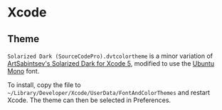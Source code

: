 # Xcode

## Theme

`Solarized Dark (SourceCodePro).dvtcolortheme`
is a minor variation of
[ArtSabintsev's Solarized Dark for Xcode 5][Solarized-Dark-for-Xcode],
modified to use the [Ubuntu Mono][Ubuntu-Font] font.

To install, copy the file to
`~/Library/Developer/Xcode/UserData/FontAndColorThemes`
and restart Xcode. The theme can then be selected in Preferences.


[Solarized-Dark-for-Xcode]: https://github.com/ArtSabintsev/Solarized-Dark-for-Xcode
[Source-Code-Pro]: https://github.com/adobe/Source-Code-Pro
[Ubuntu-Font]: http://font.ubuntu.com
